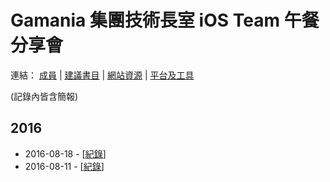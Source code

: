 # Gamania 集團技術長室 iOS Team 午餐分享會

連結： [成員](ATTENDEES.markdown) | [建議書目](BOOKS.markdown) | [網站資源](RESOURCES.markdown) | [平台及工具](TOOLS.markdown) 

(記錄內皆含簡報)

## 2016

- 2016-08-18 - [[紀錄](2016-08-18/README.markdown)]
- 2016-08-11 - [[紀錄](2016-08-11/README.markdown)]
